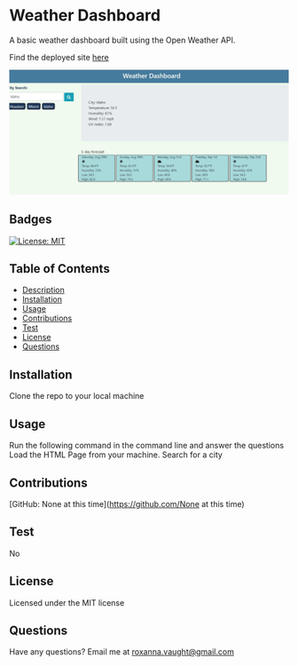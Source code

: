 # Weather Dashboard
  A basic weather dashboard built using the Open Weather API.

  Find the deployed site [here](https://roxyvaught.github.io/Weather-Dashboard/)

  
<img src="assets\screencapture.JPG" />

  ## Badges 
  [![License: MIT](https://img.shields.io/badge/License-MIT-yellow.svg)](https://opensource.org/licenses/MIT)

  ## Table of Contents 
  * [Description](#description)
  * [Installation](#installation)
  * [Usage](#usage)
  * [Contributions](#contributions)
  * [Test](#test)
  * [License](#license)
  * [Questions](#questions)

  ## Installation
  Clone the repo to your local machine
  
  ## Usage
  Run the following command in the command line and answer the questions Load the HTML Page from your machine. Search for a city

  ## Contributions
  [GitHub: None at this time](https://github.com/None at this time)
  
  ## Test
  No

  ## License
  Licensed under the MIT license

  ## Questions
  Have any questions? Email me at roxanna.vaught@gmail.com




